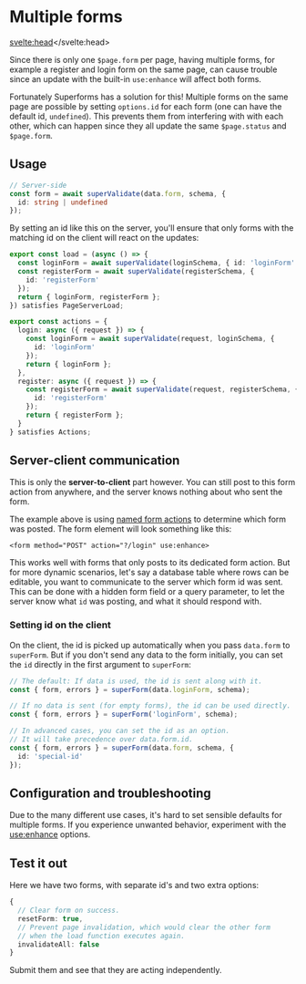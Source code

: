<script lang="ts">
	import Form from './Form.svelte'
  import Next from '$lib/Next.svelte'
	import SuperDebug from 'sveltekit-superforms/client/SuperDebug.svelte'
  import { concepts } from '$lib/navigation/sections'

	export let data;
</script>

# Multiple forms

<svelte:head><title>Multiple forms</title></svelte:head>

Since there is only one `$page.form` per page, having multiple forms, for example a register and login form on the same page, can cause trouble since an update with the built-in `use:enhance` will affect both forms.

Fortunately Superforms has a solution for this! Multiple forms on the same page are possible by setting `options.id` for each form (one can have the default id, `undefined`). This prevents them from interfering with with each other, which can happen since they all update the same `$page.status` and `$page.form`.

## Usage

```ts
// Server-side
const form = await superValidate(data.form, schema, {
  id: string | undefined
});
```

By setting an id like this on the server, you'll ensure that only forms with the matching id on the client will react on the updates:

```ts
export const load = (async () => {
  const loginForm = await superValidate(loginSchema, { id: 'loginForm' });
  const registerForm = await superValidate(registerSchema, {
    id: 'registerForm'
  });
  return { loginForm, registerForm };
}) satisfies PageServerLoad;

export const actions = {
  login: async ({ request }) => {
    const loginForm = await superValidate(request, loginSchema, {
      id: 'loginForm'
    });
    return { loginForm };
  },
  register: async ({ request }) => {
    const registerForm = await superValidate(request, registerSchema, {
      id: 'registerForm'
    });
    return { registerForm };
  }
} satisfies Actions;
```

## Server-client communication

This is only the **server-to-client** part however. You can still post to this form action from anywhere, and the server knows nothing about who sent the form.

The example above is using [named form actions](https://kit.svelte.dev/docs/form-actions#named-actions) to determine which form was posted. The form element will look something like this:

```svelte
<form method="POST" action="?/login" use:enhance>
```

This works well with forms that only posts to its dedicated form action. But for more dynamic scenarios, let's say a database table where rows can be editable, you want to communicate to the server which form id was sent. This can be done with a hidden form field or a query parameter, to let the server know what `id` was posting, and what it should respond with.

### Setting id on the client

On the client, the id is picked up automatically when you pass `data.form` to `superForm`. But if you don't send any data to the form initially, you can set the `id` directly in the first argument to `superForm`:

```ts
// The default: If data is used, the id is sent along with it.
const { form, errors } = superForm(data.loginForm, schema);

// If no data is sent (for empty forms), the id can be used directly.
const { form, errors } = superForm('loginForm', schema);

// In advanced cases, you can set the id as an option.
// It will take precedence over data.form.id.
const { form, errors } = superForm(data.form, schema, {
  id: 'special-id'
});
```

## Configuration and troubleshooting

Due to the many different use cases, it's hard to set sensible defaults for multiple forms. If you experience unwanted behavior, experiment with the [use:enhance](/enhance) options.

## Test it out

Here we have two forms, with separate id's and two extra options:

```ts
{
  // Clear form on success.
  resetForm: true,
  // Prevent page invalidation, which would clear the other form
  // when the load function executes again.
  invalidateAll: false
}
```

Submit them and see that they are acting independently.

<Form {data} />

<Next section={concepts} />
